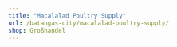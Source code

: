 ```yaml
---
title: "Macalalad Poultry Supply"
url: /batangas-city/macalalad-poultry-supply/
shop: Großhandel
---
```

